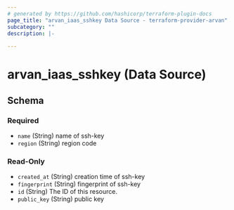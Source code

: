 ```yaml
---
# generated by https://github.com/hashicorp/terraform-plugin-docs
page_title: "arvan_iaas_sshkey Data Source - terraform-provider-arvan"
subcategory: ""
description: |-
  
---
```


# arvan_iaas_sshkey (Data Source)





<!-- schema generated by tfplugindocs -->
## Schema

### Required

- `name` (String) name of ssh-key
- `region` (String) region code

### Read-Only

- `created_at` (String) creation time of ssh-key
- `fingerprint` (String) fingerprint of ssh-key
- `id` (String) The ID of this resource.
- `public_key` (String) public key



